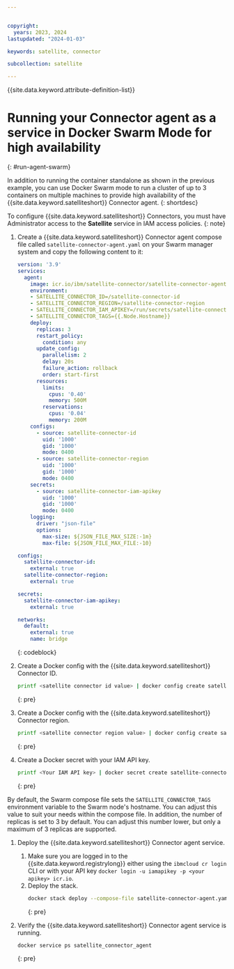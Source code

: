 ```yaml
---


copyright:
  years: 2023, 2024
lastupdated: "2024-01-03"

keywords: satellite, connector

subcollection: satellite

---
```


{{site.data.keyword.attribute-definition-list}}

# Running your Connector agent as a service in Docker Swarm Mode for high availability
{: #run-agent-swarm}

In addition to running the container standalone as shown in the previous example, you can use Docker Swarm mode to run a cluster of up to 3 containers on multiple machines to provide high availability of the {{site.data.keyword.satelliteshort}} Connector agent.
{: shortdesc}

To configure {{site.data.keyword.satelliteshort}} Connectors, you must have Administrator access to the **Satellite** service in IAM access policies.
{: note}

1. Create a {{site.data.keyword.satelliteshort}} Connector agent compose file called `satellite-connector-agent.yaml` on your Swarm manager system and copy the following content to it:
    ```yaml
    version: '3.9'
    services:
      agent:
        image: icr.io/ibm/satellite-connector/satellite-connector-agent:latest
        environment:
        - SATELLITE_CONNECTOR_ID=/satellite-connector-id
        - SATELLITE_CONNECTOR_REGION=/satellite-connector-region
        - SATELLITE_CONNECTOR_IAM_APIKEY=/run/secrets/satellite-connector-iam-apikey
        - SATELLITE_CONNECTOR_TAGS={{.Node.Hostname}}
        deploy:
          replicas: 3
          restart_policy:
            condition: any
          update_config:
            parallelism: 2
            delay: 20s
            failure_action: rollback
            order: start-first
          resources:
            limits:
              cpus: '0.40'
              memory: 500M
            reservations:
              cpus: '0.04'
              memory: 200M 
        configs: 
          - source: satellite-connector-id
            uid: '1000'
            gid: '1000'
            mode: 0400
          - source: satellite-connector-region
            uid: '1000'     
            gid: '1000'     
            mode: 0400      
        secrets:
          - source: satellite-connector-iam-apikey
            uid: '1000'
            gid: '1000'
            mode: 0400
        logging:
          driver: "json-file"
          options:
            max-size: ${JSON_FILE_MAX_SIZE:-1m}
            max-file: ${JSON_FILE_MAX_FILE:-10}

    configs:
      satellite-connector-id:
        external: true
      satellite-connector-region:
        external: true

    secrets:
      satellite-connector-iam-apikey:
        external: true

    networks:
      default:
        external: true
        name: bridge
    ```
    {: codeblock}
  
1. Create a Docker config with the {{site.data.keyword.satelliteshort}} Connector ID.
    ```sh
    printf <satellite connector id value> | docker config create satellite-connector-id -
    ```
    {: pre}
  
1. Create a Docker config with the {{site.data.keyword.satelliteshort}} Connector region.
    ```sh
    printf <satellite connector region value> | docker config create satellite-connector-region -
    ```
    {: pre}
  
1. Create a Docker secret with your IAM API key.
    ```sh
    printf <Your IAM API key> | docker secret create satellite-connector-iam-apikey -
    ```
    {: pre}

By default, the Swarm compose file sets the `SATELLITE_CONNECTOR_TAGS` environment variable to the Swarm node's hostname. You can adjust this value to suit your needs within the compose file. In addition, the number of replicas is set to 3 by default. You can adjust this number lower, but only a maximum of 3 replicas are supported.

1. Deploy the {{site.data.keyword.satelliteshort}} Connector agent service.
      1. Make sure you are logged in to the {{site.data.keyword.registrylong}} either using the `ibmcloud cr login` CLI or with your API key `docker login -u iamapikey -p <your apikey> icr.io`.
      1. Deploy the stack.  
          ```sh
          docker stack deploy --compose-file satellite-connector-agent.yaml --with-registry-auth satellite_connector
          ```
          {: pre}  

1. Verify the {{site.data.keyword.satelliteshort}} Connector agent service is running.
    ```sh
    docker service ps satellite_connector_agent
    ```
    {: pre} 
    
    
    

